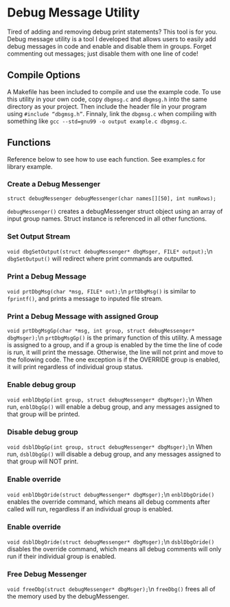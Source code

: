 # Debug Message Utility
Tired of adding and removing debug print statements? This tool is for you. Debug message utility is a tool I developed that allows users to easily add debug messages in code and enable and disable them in groups. Forget commenting out messages; just disable them with one line of code!

## Compile Options
A Makefile has been included to compile and use the example code. To use this utility in your own code, copy `dbgmsg.c` and `dbgmsg.h` into the same directory as your project. Then include the header file in your program using `#include “dbgmsg.h”`. Finnaly, link the `dbgmsg.c` when compiling with something like `gcc --std=gnu99 -o output example.c dbgmsg.c`.

## Functions
Reference below to see how to use each function. See examples.c for library example.

### Create a Debug Messenger
`struct debugMessenger debugMessenger(char names[][50], int numRows);`

`debugMessenger()` creates a debugMessenger struct object using an array of input group names. Struct instance is referenced in all other functions.

### Set Output Stream
`void dbgSetOutput(struct debugMessenger* dbgMsger, FILE* output);`\n
`dbgSetOutput()` will redirect where print commands are outputted.

### Print a Debug Message
`void prtDbgMsg(char *msg, FILE* out);`\n
`prtDbgMsg()` is similar to `fprintf()`, and prints a message to inputed file stream.

### Print a Debug Message with assigned Group
`void prtDbgMsgGp(char *msg, int group, struct debugMessenger* dbgMsger);`\n
`prtDbgMsgGp()` is the primary function of this utility. A message is assigned to a group, and if a group is enabled by the time the line of code is run, it will print the message. Otherwise, the line will not print and move to the following code. The one exception is if the OVERRIDE group is enabled, it will print regardless of individual group status.

### Enable debug group
`void enblDbgGp(int group, struct debugMessenger* dbgMsger);`\n
When run, `enblDbgGp()` will enable a debug group, and any messages assigned to that group will be printed. 

### Disable debug group
`void dsblDbgGp(int group, struct debugMessenger* dbgMsger);`\n
When run, `dsblDbgGp()` will disable a debug group, and any messages assigned to that group will NOT print. 

### Enable override
`void enblDbgOride(struct debugMessenger* dbgMsger);`\n
`enblDbgOride()` enables the override command, which means all debug comments after called will run, regardless if an individual group is enabled.

### Enable override
`void dsblDbgOride(struct debugMessenger* dbgMsger);`\n
`dsblDbgOride()` disables the override command, which means all debug comments will only run if their individual group is enabled.

### Free Debug Messenger
`void freeDbg(struct debugMessenger* dbgMsger);`\n
`freeDbg()` frees all of the memory used by the debugMessenger.